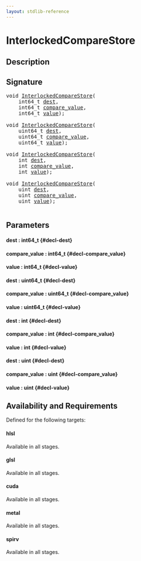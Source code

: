 ```yaml
---
layout: stdlib-reference
---
```


# InterlockedCompareStore

## Description





## Signature 

<pre>
void <a href="/stdlib-reference/global-decls/InterlockedCompareStore">InterlockedCompareStore</a>(
    int64_t <a href="/stdlib-reference/global-decls/InterlockedCompareStore#decl-dest" class="code_param">dest</a>,
    int64_t <a href="/stdlib-reference/global-decls/InterlockedCompareStore#decl-compare_value" class="code_param">compare_value</a>,
    int64_t <a href="/stdlib-reference/global-decls/InterlockedCompareStore#decl-value" class="code_param">value</a>);

void <a href="/stdlib-reference/global-decls/InterlockedCompareStore">InterlockedCompareStore</a>(
    uint64_t <a href="/stdlib-reference/global-decls/InterlockedCompareStore#decl-dest" class="code_param">dest</a>,
    uint64_t <a href="/stdlib-reference/global-decls/InterlockedCompareStore#decl-compare_value" class="code_param">compare_value</a>,
    uint64_t <a href="/stdlib-reference/global-decls/InterlockedCompareStore#decl-value" class="code_param">value</a>);

void <a href="/stdlib-reference/global-decls/InterlockedCompareStore">InterlockedCompareStore</a>(
    int <a href="/stdlib-reference/global-decls/InterlockedCompareStore#decl-dest" class="code_param">dest</a>,
    int <a href="/stdlib-reference/global-decls/InterlockedCompareStore#decl-compare_value" class="code_param">compare_value</a>,
    int <a href="/stdlib-reference/global-decls/InterlockedCompareStore#decl-value" class="code_param">value</a>);

void <a href="/stdlib-reference/global-decls/InterlockedCompareStore">InterlockedCompareStore</a>(
    uint <a href="/stdlib-reference/global-decls/InterlockedCompareStore#decl-dest" class="code_param">dest</a>,
    uint <a href="/stdlib-reference/global-decls/InterlockedCompareStore#decl-compare_value" class="code_param">compare_value</a>,
    uint <a href="/stdlib-reference/global-decls/InterlockedCompareStore#decl-value" class="code_param">value</a>);

</pre>

## Parameters

#### dest  : int64\_t {#decl-dest}
#### compare\_value  : int64\_t {#decl-compare_value}
#### value  : int64\_t {#decl-value}
#### dest  : uint64\_t {#decl-dest}
#### compare\_value  : uint64\_t {#decl-compare_value}
#### value  : uint64\_t {#decl-value}
#### dest  : int {#decl-dest}
#### compare\_value  : int {#decl-compare_value}
#### value  : int {#decl-value}
#### dest  : uint {#decl-dest}
#### compare\_value  : uint {#decl-compare_value}
#### value  : uint {#decl-value}

## Availability and Requirements

Defined for the following targets:

#### hlsl
Available in all stages.

#### glsl
Available in all stages.

#### cuda
Available in all stages.

#### metal
Available in all stages.

#### spirv
Available in all stages.



